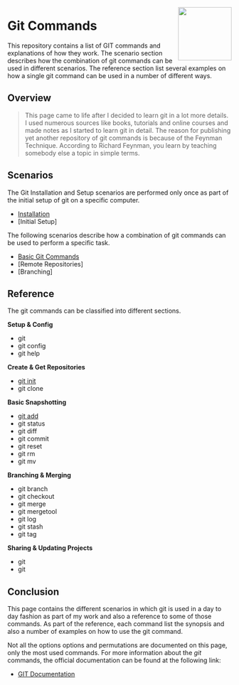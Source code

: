 <img
    src="https://raw.githubusercontent.com/Code2Bits/Git-Commands/master/images/git.png"
    width="120"
    align="right"
/>
# Git Commands
This repository contains a list of GIT commands and explanations of how they work. The scenario
section describes how the combination of git commands can be used in different scenarios. The
reference section list several examples on how a single git command can be used in a number
of different ways.

## Overview
> This page came to life after I decided to learn git in a lot more details. I used numerous sources
like books, tutorials and online courses and made notes as I started to learn git in detail. The reason
for publishing yet another repository of git commands is because of the Feynman Technique. According to
Richard Feynman, you learn by teaching somebody else a topic in simple terms.

## Scenarios
The Git Installation and Setup scenarios are performed only once as part of the initial setup of
git on a specific computer.
* [Installation](scenarios/scenario0_installation.md)
* [Initial Setup]

The following scenarios describe how a combination of git commands can be used to perform a specific
task.
* [Basic Git Commands](scenarios/scenario1_basic.md)
* [Remote Repositories]
* [Branching]


## Reference
The git commands can be classified into different sections.

**Setup & Config**
* git
* git config
* git help

**Create & Get Repositories**
* [git init](commands/git-init.md)
* git clone

**Basic Snapshotting**
* [git add](commands/git-add.md)
* git status
* git diff
* git commit
* git reset
* git rm
* git mv

**Branching & Merging**
* git branch
* git checkout
* git merge
* git mergetool
* git log
* git stash
* git tag

**Sharing & Updating Projects**
* git
* git

## Conclusion
This page contains the different scenarios in which git is used in a day to day fashion
as part of my work and also a reference to some of those commands. As part of the reference,
each command list the synopsis and also a number of examples on how to use the git command.

Not all the options options and permutations are documented on this page, only the most used commands.
For more information about the *git* commands, the official documentation can be found at the following link:

* [GIT Documentation](https://git-scm.com/docs/git-init)
